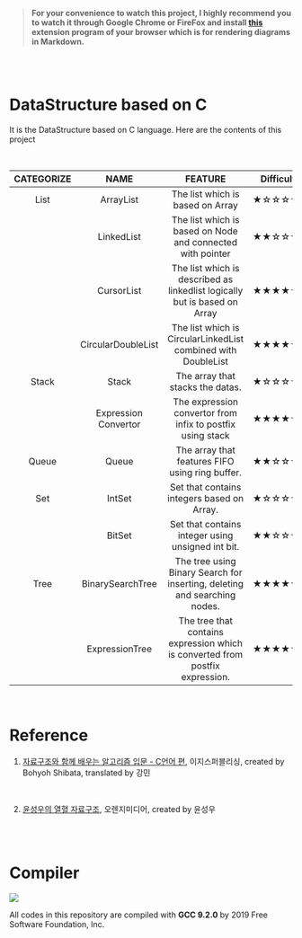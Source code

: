 > **For your convenience to watch this project, I highly recommend you to watch it through Google Chrome or FireFox and install [this](https://github.com/BackMarket/github-mermaid-extension#install) extension program of your browser which is for rendering diagrams in Markdown.**

<br/>
<br/>

# DataStructure based on C

It is the DataStructure based on C language. Here are the contents of this project

<br/>

| CATEGORIZE |         NAME         |                                  FEATURE                                  | Difficulty |
| :--------: | :------------------: | :-----------------------------------------------------------------------: | :--------: |
|    List    |      ArrayList       |                     The list which is based on Array                      |   ★☆☆☆☆☆   |
|            |      LinkedList      |        The list which is based on Node and connected with pointer         |   ★★☆☆☆☆   |
|            |      CursorList      | The list which is described as linkedlist logically but is based on Array |   ★★★★☆☆   |
|            |  CircularDoubleList  |       The list which is CircularLinkedList combined with DoubleList       |   ★★★★☆☆   |
|   Stack    |        Stack         |                     The array that stacks the datas.                      |   ★☆☆☆☆☆   |
|            | Expression Convertor |        The expression convertor from infix to postfix using stack         |   ★★★★☆☆   |
|   Queue    |        Queue         |              The array that features FIFO using ring buffer.              |   ★★☆☆☆☆   |
|    Set     |        IntSet        |                Set that contains integers based on Array.                 |   ★☆☆☆☆☆   |
|            |        BitSet        |             Set that contains integer using unsigned int bit.             |   ★★☆☆☆☆   |
|    Tree    |   BinarySearchTree   | The tree using Binary Search for inserting, deleting and searching nodes. |   ★★★★☆☆   |
|            |    ExpressionTree    | The tree that contains expression which is converted from postfix expression.  |   ★★★★★☆   |

<br/>

# Reference

1. [자료구조와 함께 배우는 알고리즘 입문 - C언어 편](https://book.naver.com/bookdb/book_detail.nhn?bid=13057264), 이지스퍼블리싱, created by Bohyoh Shibata, translated by 강민

<br/>

2. [윤성우의 열혈 자료구조](https://book.naver.com/bookdb/book_detail.nhn?bid=6809127), 오렌지미디어, created by 윤성우

<br/>

<br/>

# Compiler

![](https://i.imgur.com/IHWFjEi.png)

All codes in this repository are compiled with **GCC 9.2.0** by 2019 Free Software Foundation, Inc.
